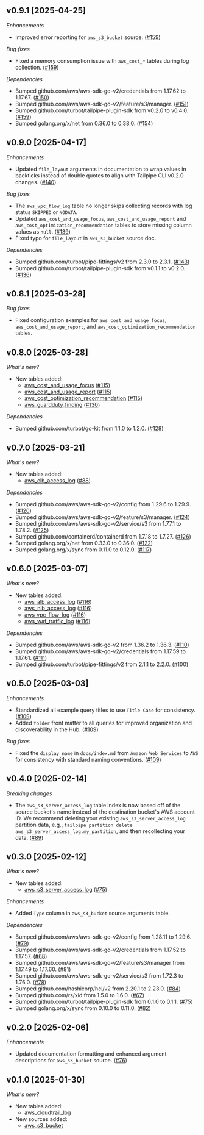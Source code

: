 ## v0.9.1 [2025-04-25]

_Enhancements_

- Improved error reporting for `aws_s3_bucket` source. ([#159](https://github.com/turbot/tailpipe-plugin-aws/pull/159))

_Bug fixes_

- Fixed a memory consumption issue with `aws_cost_*` tables during log collection. ([#159](https://github.com/turbot/tailpipe-plugin-aws/pull/159))

_Dependencies_

- Bumped github.com/aws/aws-sdk-go-v2/credentials from 1.17.62 to 1.17.67. ([#150](https://github.com/turbot/tailpipe-plugin-aws/pull/150))
- Bumped github.com/aws/aws-sdk-go-v2/feature/s3/manager. ([#151](https://github.com/turbot/tailpipe-plugin-aws/pull/151))
- Bumped github.com/turbot/tailpipe-plugin-sdk from v0.2.0 to v0.4.0. ([#159](https://github.com/turbot/tailpipe-plugin-aws/pull/159))
- Bumped golang.org/x/net from 0.36.0 to 0.38.0. ([#154](https://github.com/turbot/tailpipe-plugin-aws/pull/154))

## v0.9.0 [2025-04-17]

_Enhancements_

- Updated `file_layout` arguments in documentation to wrap values in backticks instead of double quotes to align with Tailpipe CLI v0.2.0 changes. ([#140](https://github.com/turbot/tailpipe-plugin-aws/pull/140))

_Bug fixes_

- The `aws_vpc_flow_log` table no longer skips collecting records with log status `SKIPPED` or `NODATA`.
- Updated `aws_cost_and_usage_focus`, `aws_cost_and_usage_report` and `aws_cost_optimization_recommendation` tables to store missing column values as `null`. ([#139](https://github.com/turbot/tailpipe-plugin-aws/pull/139))
- Fixed typo for `file_layout` in `aws_s3_bucket` source doc.

_Dependencies_

- Bumped github.com/turbot/pipe-fittings/v2 from 2.3.0 to 2.3.1. ([#143](https://github.com/turbot/tailpipe-plugin-aws/pull/143))
- Bumped github.com/turbot/tailpipe-plugin-sdk from v0.1.1 to v0.2.0. ([#136](https://github.com/turbot/tailpipe-plugin-aws/pull/136))

## v0.8.1 [2025-03-28]

_Bug fixes_

- Fixed configuration examples for `aws_cost_and_usage_focus`, `aws_cost_and_usage_report`, and `aws_cost_optimization_recommendation` tables.

## v0.8.0 [2025-03-28]

_What's new?_

- New tables added:
  - [aws_cost_and_usage_focus](https://hub.tailpipe.io/plugins/turbot/aws/tables/aws_cost_and_usage_focus) ([#115](https://github.com/turbot/tailpipe-plugin-aws/pull/115))
  - [aws_cost_and_usage_report](https://hub.tailpipe.io/plugins/turbot/aws/tables/aws_cost_and_usage_report) ([#115](https://github.com/turbot/tailpipe-plugin-aws/pull/115))
  - [aws_cost_optimization_recommendation](https://hub.tailpipe.io/plugins/turbot/aws/tables/aws_cost_optimization_recommendation) ([#115](https://github.com/turbot/tailpipe-plugin-aws/pull/115))
  - [aws_guardduty_finding](https://hub.tailpipe.io/plugins/turbot/aws/tables/aws_guardduty_finding) ([#130](https://github.com/turbot/tailpipe-plugin-aws/pull/130))

_Dependencies_

- Bumped github.com/turbot/go-kit from 1.1.0 to 1.2.0. ([#128](https://github.com/turbot/tailpipe-plugin-aws/pull/128))

## v0.7.0 [2025-03-21]

_What's new?_

- New tables added:
  - [aws_clb_access_log](https://hub.tailpipe.io/plugins/turbot/aws/tables/aws_clb_access_log) ([#88](https://github.com/turbot/tailpipe-plugin-aws/pull/88))

_Dependencies_

- Bumped github.com/aws/aws-sdk-go-v2/config from 1.29.6 to 1.29.9. ([#120](https://github.com/turbot/tailpipe-plugin-aws/pull/120))
- Bumped github.com/aws/aws-sdk-go-v2/feature/s3/manager. ([#124](https://github.com/turbot/tailpipe-plugin-aws/pull/124))
- Bumped github.com/aws/aws-sdk-go-v2/service/s3 from 1.77.1 to 1.78.2. ([#125](https://github.com/turbot/tailpipe-plugin-aws/pull/125))
- Bumped github.com/containerd/containerd from 1.7.18 to 1.7.27. ([#126](https://github.com/turbot/tailpipe-plugin-aws/pull/126))
- Bumped golang.org/x/net from 0.33.0 to 0.36.0. ([#122](https://github.com/turbot/tailpipe-plugin-aws/pull/122))
- Bumped golang.org/x/sync from 0.11.0 to 0.12.0. ([#117](https://github.com/turbot/tailpipe-plugin-aws/pull/117))

## v0.6.0 [2025-03-07]

_What's new?_

- New tables added:
  - [aws_alb_access_log](https://hub.tailpipe.io/plugins/turbot/aws/tables/aws_alb_access_log) ([#116](https://github.com/turbot/tailpipe-plugin-aws/pull/116))
  - [aws_nlb_access_log](https://hub.tailpipe.io/plugins/turbot/aws/tables/aws_nlb_access_log) ([#116](https://github.com/turbot/tailpipe-plugin-aws/pull/116))
  - [aws_vpc_flow_log](https://hub.tailpipe.io/plugins/turbot/aws/tables/aws_vpc_flow_log) ([#116](https://github.com/turbot/tailpipe-plugin-aws/pull/116))
  - [aws_waf_traffic_log](https://hub.tailpipe.io/plugins/turbot/aws/tables/aws_waf_traffic_log) ([#116](https://github.com/turbot/tailpipe-plugin-aws/pull/116))

_Dependencies_

- Bumped github.com/aws/aws-sdk-go-v2 from 1.36.2 to 1.36.3. ([#110](https://github.com/turbot/tailpipe-plugin-aws/pull/110))
- Bumped github.com/aws/aws-sdk-go-v2/credentials from 1.17.59 to 1.17.61. ([#111](https://github.com/turbot/tailpipe-plugin-aws/pull/111))
- Bumped github.com/turbot/pipe-fittings/v2 from 2.1.1 to 2.2.0. ([#100](https://github.com/turbot/tailpipe-plugin-aws/pull/100))

## v0.5.0 [2025-03-03]

_Enhancements_

- Standardized all example query titles to use `Title Case` for consistency. ([#109](https://github.com/turbot/tailpipe-plugin-aws/pull/109))
- Added `folder` front matter to all queries for improved organization and discoverability in the Hub. ([#109](https://github.com/turbot/tailpipe-plugin-aws/pull/109))

_Bug fixes_

- Fixed the `display_name` in `docs/index.md` from `Amazon Web Services` to `AWS` for consistency with standard naming conventions. ([#109](https://github.com/turbot/tailpipe-plugin-aws/pull/109))

## v0.4.0 [2025-02-14]

_Breaking changes_

- The `aws_s3_server_access_log` table index is now based off of the source bucket's name instead of the destination bucket's AWS account ID. We recommend deleting your existing `aws_s3_server_access_log` partition data, e.g., `tailpipe partition delete aws_s3_server_access_log.my_partition`, and then recollecting your data. ([#89](https://github.com/turbot/tailpipe-plugin-aws/pull/89))

## v0.3.0 [2025-02-12]

_What's new?_

- New tables added:
  - [aws_s3_server_access_log](https://hub.tailpipe.io/plugins/turbot/aws/tables/aws_s3_server_access_log) ([#75](https://github.com/turbot/tailpipe-plugin-aws/pull/75))

_Enhancements_

- Added `Type` column in `aws_s3_bucket` source arguments table.

_Dependencies_

- Bumped github.com/aws/aws-sdk-go-v2/config from 1.28.11 to 1.29.6. ([#79](https://github.com/turbot/tailpipe-plugin-aws/pull/79))
- Bumped github.com/aws/aws-sdk-go-v2/credentials from 1.17.52 to 1.17.57. ([#68](https://github.com/turbot/tailpipe-plugin-aws/pull/68))
- Bumped github.com/aws/aws-sdk-go-v2/feature/s3/manager from 1.17.49 to 1.17.60. ([#81](https://github.com/turbot/tailpipe-plugin-aws/pull/81))
- Bumped github.com/aws/aws-sdk-go-v2/service/s3 from 1.72.3 to 1.76.0. ([#78](https://github.com/turbot/tailpipe-plugin-aws/pull/78))
- Bumped github.com/hashicorp/hcl/v2 from 2.20.1 to 2.23.0. ([#84](https://github.com/turbot/tailpipe-plugin-aws/pull/84))
- Bumped github.com/rs/xid from 1.5.0 to 1.6.0. ([#67](https://github.com/turbot/tailpipe-plugin-aws/pull/67))
- Bumped github.com/turbot/tailpipe-plugin-sdk from 0.1.0 to 0.1.1. ([#75](https://github.com/turbot/tailpipe-plugin-aws/pull/75))
- Bumped golang.org/x/sync from 0.10.0 to 0.11.0. ([#82](https://github.com/turbot/tailpipe-plugin-aws/pull/82))

## v0.2.0 [2025-02-06]

_Enhancements_

- Updated documentation formatting and enhanced argument descriptions for `aws_s3_bucket` source. ([#76](https://github.com/turbot/tailpipe-plugin-aws/pull/76))

## v0.1.0 [2025-01-30]

_What's new?_

- New tables added:
  - [aws_cloudtrail_log](https://hub.tailpipe.io/plugins/turbot/aws/tables/aws_cloudtrail_log)
- New sources added:
  - [aws_s3_bucket](https://hub.tailpipe.io/plugins/turbot/aws/sources/aws_s3_bucket)
